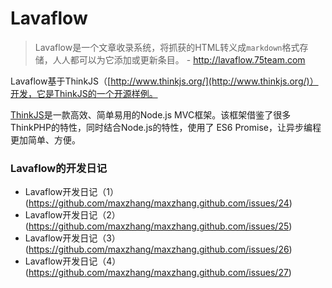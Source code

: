 Lavaflow
========
> Lavaflow是一个文章收录系统，将抓获的HTML转义成`markdown`格式存储，人人都可以为它添加或更新条目。 - http://lavaflow.75team.com

Lavaflow基于ThinkJS（[http://www.thinkjs.org/](http://www.thinkjs.org/)）开发，它是ThinkJS的一个开源样例。

[ThinkJS](http://www.thinkjs.org/)是一款高效、简单易用的Node.js MVC框架。该框架借鉴了很多ThinkPHP的特性，同时结合Node.js的特性，使用了 ES6 Promise，让异步编程更加简单、方便。

### Lavaflow的开发日记
 * Lavaflow开发日记（1） (https://github.com/maxzhang/maxzhang.github.com/issues/24)
 * Lavaflow开发日记（2） (https://github.com/maxzhang/maxzhang.github.com/issues/25)
 * Lavaflow开发日记（3） (https://github.com/maxzhang/maxzhang.github.com/issues/26)
 * Lavaflow开发日记（4） (https://github.com/maxzhang/maxzhang.github.com/issues/27)
